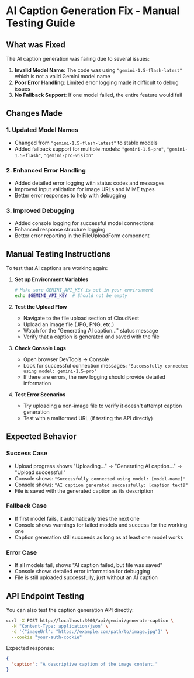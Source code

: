 # AI Caption Generation Fix - Manual Testing Guide

## What was Fixed

The AI caption generation was failing due to several issues:

1. **Invalid Model Name**: The code was using `"gemini-1.5-flash-latest"` which is not a valid Gemini model name
2. **Poor Error Handling**: Limited error logging made it difficult to debug issues
3. **No Fallback Support**: If one model failed, the entire feature would fail

## Changes Made

### 1. Updated Model Names
- Changed from `"gemini-1.5-flash-latest"` to stable models
- Added fallback support for multiple models: `"gemini-1.5-pro"`, `"gemini-1.5-flash"`, `"gemini-pro-vision"`

### 2. Enhanced Error Handling
- Added detailed error logging with status codes and messages
- Improved input validation for image URLs and MIME types
- Better error responses to help with debugging

### 3. Improved Debugging
- Added console logging for successful model connections
- Enhanced response structure logging
- Better error reporting in the FileUploadForm component

## Manual Testing Instructions

To test that AI captions are working again:

1. **Set up Environment Variables**
   ```bash
   # Make sure GEMINI_API_KEY is set in your environment
   echo $GEMINI_API_KEY  # Should not be empty
   ```

2. **Test the Upload Flow**
   - Navigate to the file upload section of CloudNest
   - Upload an image file (JPG, PNG, etc.)
   - Watch for the "Generating AI caption..." status message
   - Verify that a caption is generated and saved with the file

3. **Check Console Logs**
   - Open browser DevTools → Console
   - Look for successful connection messages: `"Successfully connected using model: gemini-1.5-pro"`
   - If there are errors, the new logging should provide detailed information

4. **Test Error Scenarios**
   - Try uploading a non-image file to verify it doesn't attempt caption generation
   - Test with a malformed URL (if testing the API directly)

## Expected Behavior

### Success Case
- Upload progress shows "Uploading..." → "Generating AI caption..." → "Upload successful!"
- Console shows: `"Successfully connected using model: [model-name]"`
- Console shows: `"AI caption generated successfully: [caption text]"`
- File is saved with the generated caption as its description

### Fallback Case
- If first model fails, it automatically tries the next one
- Console shows warnings for failed models and success for the working one
- Caption generation still succeeds as long as at least one model works

### Error Case
- If all models fail, shows "AI caption failed, but file was saved"
- Console shows detailed error information for debugging
- File is still uploaded successfully, just without an AI caption

## API Endpoint Testing

You can also test the caption generation API directly:

```bash
curl -X POST http://localhost:3000/api/gemini/generate-caption \
  -H "Content-Type: application/json" \
  -d '{"imageUrl": "https://example.com/path/to/image.jpg"}' \
  --cookie "your-auth-cookie"
```

Expected response:
```json
{
  "caption": "A descriptive caption of the image content."
}
```